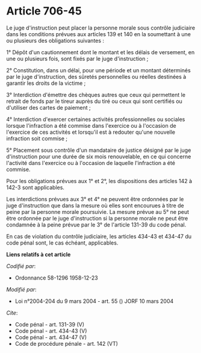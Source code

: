 # Article 706-45

Le juge d'instruction peut placer la personne morale sous contrôle judiciaire dans les conditions prévues aux articles 139 et
140 en la soumettant à une ou plusieurs des obligations suivantes : 

1° Dépôt d'un cautionnement dont le montant et les délais de versement, en une ou plusieurs fois, sont fixés par le juge
d'instruction ; 

2° Constitution, dans un délai, pour une période et un montant déterminés par le juge d'instruction, des sûretés personnelles
ou réelles destinées à garantir les droits de la victime ; 

3° Interdiction d'émettre des chèques autres que ceux qui permettent le retrait de fonds par le tireur auprès du tiré ou ceux
qui sont certifiés ou d'utiliser des cartes de paiement ; 

4° Interdiction d'exercer certaines activités professionnelles ou sociales lorsque l'infraction a été commise dans l'exercice
ou à l'occasion de l'exercice de ces activités et lorsqu'il est à redouter qu'une nouvelle infraction soit commise ; 

5° Placement sous contrôle d'un mandataire de justice désigné par le juge d'instruction pour une durée de six mois
renouvelable, en ce qui concerne l'activité dans l'exercice ou à l'occasion de laquelle l'infraction a été commise. 

Pour les obligations prévues aux 1° et 2°, les dispositions des articles 142 à 142-3 sont applicables. 

Les interdictions prévues aux 3° et 4° ne peuvent être ordonnées par le juge d'instruction que dans la mesure où elles sont
encourues à titre de peine par la personne morale poursuivie. La mesure prévue au 5° ne peut être ordonnée par le juge
d'instruction si la personne morale ne peut être condamnée à la peine prévue par le 3° de l'article 131-39 du code pénal. 

En cas de violation du contrôle judiciaire, les articles 434-43 et 434-47 du code pénal sont, le cas échéant, applicables.

**Liens relatifs à cet article**

_Codifié par_:

  - Ordonnance 58-1296 1958-12-23

_Modifié par_:

  - Loi n°2004-204 du 9 mars 2004 - art. 55 () JORF 10 mars 2004

_Cite_:

  - Code pénal - art. 131-39 (V)
  - Code pénal - art. 434-43 (V)
  - Code pénal - art. 434-47 (V)
  - Code de procédure pénale - art. 142 (VT)

